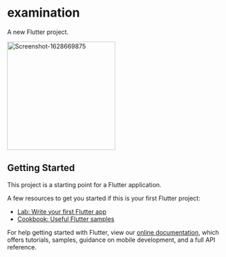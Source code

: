 # examination

A new Flutter project.

<a href="https://ibb.co/ZSwH5Nr"><img src="https://i.ibb.co/W0dDZsX/Screenshot-1628669875.png" alt="Screenshot-1628669875" border="0" width="250"></a>

## Getting Started

This project is a starting point for a Flutter application.

A few resources to get you started if this is your first Flutter project:

- [Lab: Write your first Flutter app](https://flutter.dev/docs/get-started/codelab)
- [Cookbook: Useful Flutter samples](https://flutter.dev/docs/cookbook)

For help getting started with Flutter, view our
[online documentation](https://flutter.dev/docs), which offers tutorials,
samples, guidance on mobile development, and a full API reference.
